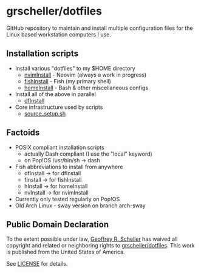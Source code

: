 # grscheller/dotfiles

GitHub repository to maintain and install multiple configuration files
for the Linux based workstation computers I use.

## Installation scripts

* Install various "dotfiles" to my $HOME directory
  * [nvimInstall](bin/nvimInstall) - Neovim (always a work in progress)
  * [fishInstall](bin/fishInstall) - Fish (my primary shell)
  * [homeInstall](bin/homeInstall) - Bash & other miscellaneous configs
* Install all of the above in parallel
  * [dfInstall](bin/dfInstall)
* Core infrastructure used by scripts
  * [source_setup.sh](bin/source_setup.sh)

## Factoids

* POSIX compliant installation scripts
  * actually Dash compliant (I use the "local" keyword)
  * on Pop!OS /usr/bin/sh -> dash
* Fish abbreviations to install from anywhere
  * dfInstall -> for dfInstall
  * fInstall  -> for fishInstall
  * hInstall  -> for homeInstall
  * nvInstall -> for nvimInstall
* Currently only tested regularly on Pop!OS
* Old Arch Linux - sway version on branch arch-sway

## Public Domain Declaration

  To the extent possible under law,
  [Geoffrey R. Scheller](https://github.com/grscheller)
  has waived all copyright and related or neighboring rights
  to [grscheller/dotfiles](https://github.com/grscheller/dotfiles).
  This work is published from the United States of America.

See [LICENSE](LICENSE) for details.

